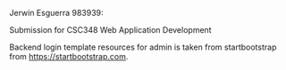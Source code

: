 Jerwin Esguerra 983939:

Submission for CSC348 Web Application Development

Backend login template resources for admin is taken from startbootstrap from https://startbootstrap.com.
